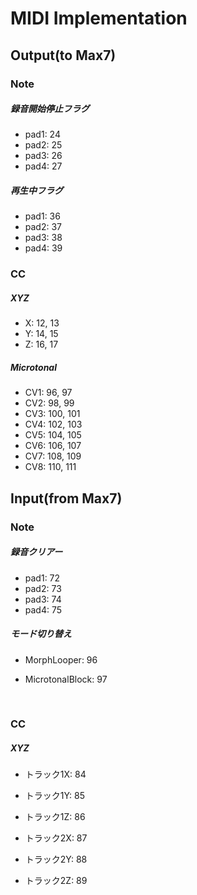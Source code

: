 # MIDI Implementation

## Output(to Max7)

### Note

##### 録音開始停止フラグ

- pad1: 24
- pad2: 25
- pad3: 26
- pad4: 27

##### 再生中フラグ

- pad1: 36
- pad2: 37
- pad3: 38
- pad4: 39

### CC

##### XYZ

- X: 12, 13
- Y: 14, 15
- Z: 16, 17

##### Microtonal

- CV1: 96, 97
- CV2: 98, 99
- CV3: 100,  101
- CV4: 102, 103
- CV5: 104, 105
- CV6: 106, 107
- CV7: 108, 109
- CV8: 110, 111



## Input(from Max7)

### Note

##### 録音クリアー

- pad1: 72
- pad2: 73
- pad3: 74
- pad4: 75

##### モード切り替え

- MorphLooper: 96

- MicrotonalBlock: 97

  ​

### CC

##### XYZ

- トラック1X: 84
- トラック1Y: 85
- トラック1Z: 86


- トラック2X: 87
- トラック2Y: 88
- トラック2Z: 89